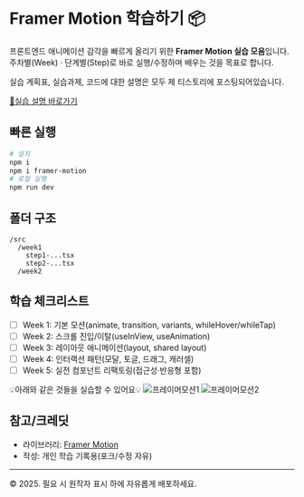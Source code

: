 
# Framer Motion 학습하기 📦

프론트엔드 애니메이션 감각을 빠르게 올리기 위한 **Framer Motion 실습 모음**입니다.  
주차별(Week) · 단계별(Step)로 바로 실행/수정하며 배우는 것을 목표로 합니다.

실습 계획표, 실습과제, 코드에 대한 설명은 모두 제 티스토리에 포스팅되어있습니다.

[🔗실습 설명 바로가기](https://kenco.tistory.com/category/Study%20Notes/Framer%20Motion)

## 빠른 실행
```bash
# 설치
npm i
npm i framer-motion
# 로컬 실행
npm run dev
```

## 폴더 구조

```
/src
  /week1
    step1-...tsx
    step2-...tsx
  /week2
```

## 학습 체크리스트

* [ ] Week 1: 기본 모션(animate, transition, variants, whileHover/whileTap)
* [ ] Week 2: 스크롤 진입/이탈(useInView, useAnimation)
* [ ] Week 3: 레이아웃 애니메이션(layout, shared layout)
* [ ] Week 4: 인터랙션 패턴(모달, 토글, 드래그, 캐러셀)
* [ ] Week 5: 실전 컴포넌트 리팩토링(접근성·반응형 포함)

💡아래와 같은 것들을 실습할 수 있어요💡
![프레이머모션1](https://github.com/user-attachments/assets/0f80ae25-c481-4a84-ac05-af83c811d4c3)
![프레이머모션2](https://github.com/user-attachments/assets/366235f9-3bb4-4f9e-8a3a-d02eba5eee71)


## 참고/크레딧

* 라이브러리: [Framer Motion](https://www.framer.com/motion/)
* 작성: 개인 학습 기록용(포크/수정 자유)

---

© 2025. 필요 시 원작자 표시 하에 자유롭게 배포하세요.

